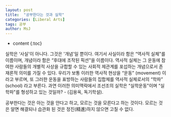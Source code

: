 ```yaml
---
layout: post
title:  "공부한다는 것과 실학"
categories: [Liberal Arts]
tags: 공부
author: MsJ
---
```


* content
{:toc}

실학은 ‘사실'이 아니다. 그것은 '개념'일 뿐이다. 여기서 사실이라 함은 “역사적 실체"를 이름이며, 개념이라 함은 “후대에 조작된 픽션"을 이름이다. 역사적 실체는 그 운동에 참여한 사람들의 개별적 사상을 규합할 수 있는 사회적 제관계를 포섭하는 개념으로서 존재론적 의미를 가질 수 있다. 우리가 보통 이러한 역사적 현상을 “운동” (movement) 이라고 부르며, 또 그러한 운동을 표방하는 사람들의 집합체를 역사적 실체로서의 “학파” (school) 라고 부른다. 과연 이러한 의미맥락에서 조선조의 실학은 “실학운동"이며 “실학파"를 형성하고 있는 것일까? - (김용옥, 독기학설).

공부한다는 것은 아는 것을 안다고 하고, 모르는 것을 모른다고 하는 것이다. 모르는 것은 알면 해결되나 습관화 된 것은 정진(精進)하지 않으면 고칠 수 없다.
